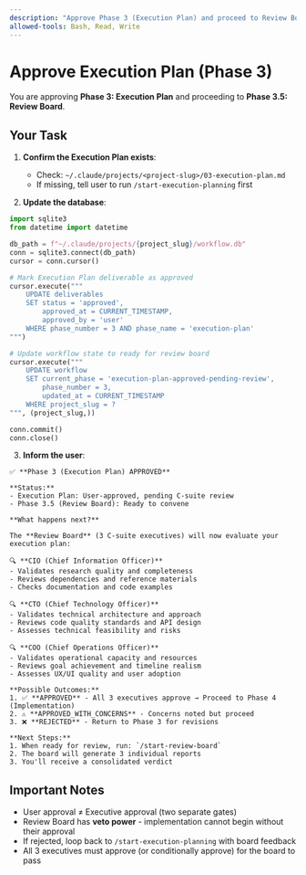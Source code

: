 ```yaml
---
description: "Approve Phase 3 (Execution Plan) and proceed to Review Board"
allowed-tools: Bash, Read, Write
---
```


# Approve Execution Plan (Phase 3)

You are approving **Phase 3: Execution Plan** and proceeding to **Phase 3.5: Review Board**.

## Your Task

1. **Confirm the Execution Plan exists**:
   - Check: `~/.claude/projects/<project-slug>/03-execution-plan.md`
   - If missing, tell user to run `/start-execution-planning` first

2. **Update the database**:
```python
import sqlite3
from datetime import datetime

db_path = f"~/.claude/projects/{project_slug}/workflow.db"
conn = sqlite3.connect(db_path)
cursor = conn.cursor()

# Mark Execution Plan deliverable as approved
cursor.execute("""
    UPDATE deliverables
    SET status = 'approved',
        approved_at = CURRENT_TIMESTAMP,
        approved_by = 'user'
    WHERE phase_number = 3 AND phase_name = 'execution-plan'
""")

# Update workflow state to ready for review board
cursor.execute("""
    UPDATE workflow
    SET current_phase = 'execution-plan-approved-pending-review',
        phase_number = 3,
        updated_at = CURRENT_TIMESTAMP
    WHERE project_slug = ?
""", (project_slug,))

conn.commit()
conn.close()
```

3. **Inform the user**:
```
✅ **Phase 3 (Execution Plan) APPROVED**

**Status:**
- Execution Plan: User-approved, pending C-suite review
- Phase 3.5 (Review Board): Ready to convene

**What happens next?**

The **Review Board** (3 C-suite executives) will now evaluate your execution plan:

🔍 **CIO (Chief Information Officer)**
- Validates research quality and completeness
- Reviews dependencies and reference materials
- Checks documentation and code examples

🔍 **CTO (Chief Technology Officer)**
- Validates technical architecture and approach
- Reviews code quality standards and API design
- Assesses technical feasibility and risks

🔍 **COO (Chief Operations Officer)**
- Validates operational capacity and resources
- Reviews goal achievement and timeline realism
- Assesses UX/UI quality and user adoption

**Possible Outcomes:**
1. ✅ **APPROVED** - All 3 executives approve → Proceed to Phase 4 (Implementation)
2. ⚠️ **APPROVED_WITH_CONCERNS** - Concerns noted but proceed
3. ❌ **REJECTED** - Return to Phase 3 for revisions

**Next Steps:**
1. When ready for review, run: `/start-review-board`
2. The board will generate 3 individual reports
3. You'll receive a consolidated verdict
```

## Important Notes

- User approval ≠ Executive approval (two separate gates)
- Review Board has **veto power** - implementation cannot begin without their approval
- If rejected, loop back to `/start-execution-planning` with board feedback
- All 3 executives must approve (or conditionally approve) for the board to pass
